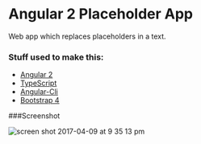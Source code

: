 # Angular 2 Placeholder App

Web app which replaces placeholders in a text.

### Stuff used to make this:

 * [Angular 2](https://angular.io)
 * [TypeScript](https://www.typescriptlang.org)
 * [Angular-Cli](https://github.com/angular/angular-cli)
 * [Bootstrap 4](http://getbootstrap.com/getting-started)
 
###Screenshot

![screen shot 2017-04-09 at 9 35 13 pm](https://cloud.githubusercontent.com/assets/6087113/24840392/a62af8d2-1d6c-11e7-9354-1050c12c853a.png)


